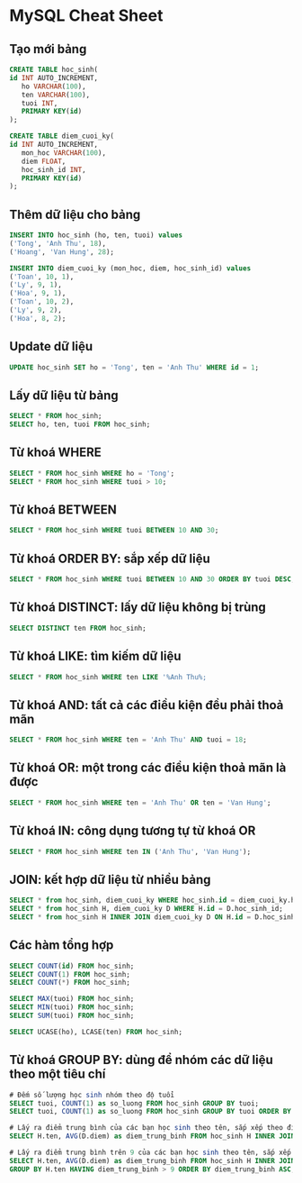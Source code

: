 # MySQL Cheat Sheet

## Tạo mới bảng

```sql
CREATE TABLE hoc_sinh(
id INT AUTO_INCREMENT,
   ho VARCHAR(100),
   ten VARCHAR(100),
   tuoi INT,
   PRIMARY KEY(id)
);
```

```sql
CREATE TABLE diem_cuoi_ky(
id INT AUTO_INCREMENT,
   mon_hoc VARCHAR(100),
   diem FLOAT,
   hoc_sinh_id INT,
   PRIMARY KEY(id)
);
```

## Thêm dữ liệu cho bảng

```sql
INSERT INTO hoc_sinh (ho, ten, tuoi) values
('Tong', 'Anh Thu', 18),
('Hoang', 'Van Hung', 28);
```

```sql
INSERT INTO diem_cuoi_ky (mon_hoc, diem, hoc_sinh_id) values
('Toan', 10, 1),
('Ly', 9, 1),
('Hoa', 9, 1),
('Toan', 10, 2),
('Ly', 9, 2),
('Hoa', 8, 2);
```

## Update dữ liệu

```sql
UPDATE hoc_sinh SET ho = 'Tong', ten = 'Anh Thu' WHERE id = 1;
```

## Lấy dữ liệu từ bảng

```sql
SELECT * FROM hoc_sinh;
SELECT ho, ten, tuoi FROM hoc_sinh;
```

## Từ khoá WHERE

```sql
SELECT * FROM hoc_sinh WHERE ho = 'Tong';
SELECT * FROM hoc_sinh WHERE tuoi > 10;
```

## Từ khoá BETWEEN

```sql
SELECT * FROM hoc_sinh WHERE tuoi BETWEEN 10 AND 30;
```

## Từ khoá ORDER BY: sắp xếp dữ liệu

```sql
SELECT * FROM hoc_sinh WHERE tuoi BETWEEN 10 AND 30 ORDER BY tuoi DESC;
```

## Từ khoá DISTINCT: lấy dữ liệu không bị trùng

```sql
SELECT DISTINCT ten FROM hoc_sinh;
```

## Từ khoá LIKE: tìm kiếm dữ liệu

```sql
SELECT * FROM hoc_sinh WHERE ten LIKE '%Anh Thu%;
```

## Từ khoá AND: tất cả các điều kiện đều phải thoả mãn

```sql
SELECT * FROM hoc_sinh WHERE ten = 'Anh Thu' AND tuoi = 18;
```

## Từ khoá OR: một trong các điều kiện thoả mãn là được

```sql
SELECT * FROM hoc_sinh WHERE ten = 'Anh Thu' OR ten = 'Van Hung';
```

## Từ khoá IN: công dụng tương tự từ khoá OR

```sql
SELECT * FROM hoc_sinh WHERE ten IN ('Anh Thu', 'Van Hung');
```

## JOIN: kết hợp dữ liệu từ nhiều bảng

```sql
SELECT * from hoc_sinh, diem_cuoi_ky WHERE hoc_sinh.id = diem_cuoi_ky.hoc_sinh_id;
SELECT * from hoc_sinh H, diem_cuoi_ky D WHERE H.id = D.hoc_sinh_id;
SELECT * from hoc_sinh H INNER JOIN diem_cuoi_ky D ON H.id = D.hoc_sinh_id;
```

## Các hàm tổng hợp

```sql
SELECT COUNT(id) FROM hoc_sinh;
SELECT COUNT(1) FROM hoc_sinh;
SELECT COUNT(*) FROM hoc_sinh;

SELECT MAX(tuoi) FROM hoc_sinh;
SELECT MIN(tuoi) FROM hoc_sinh;
SELECT SUM(tuoi) FROM hoc_sinh;

SELECT UCASE(ho), LCASE(ten) FROM hoc_sinh;
```

## Từ khoá GROUP BY: dùng để nhóm các dữ liệu theo một tiêu chí

```sql
# Đếm số lượng học sinh nhóm theo độ tuổi
SELECT tuoi, COUNT(1) as so_luong FROM hoc_sinh GROUP BY tuoi;
SELECT tuoi, COUNT(1) as so_luong FROM hoc_sinh GROUP BY tuoi ORDER BY tuoi ASC;

# Lấy ra điểm trung bình của các bạn học sinh theo tên, sắp xếp theo điểm trung bình tăng dần
SELECT H.ten, AVG(D.diem) as diem_trung_binh FROM hoc_sinh H INNER JOIN diem_cuoi_ky D ON H.id = D.hoc_sinh_id GROUP BY H.ten ORDER BY diem_trung_binh ASC;

# Lấy ra điểm trung bình trên 9 của các bạn học sinh theo tên, sắp xếp theo điểm trung bình tăng dần
SELECT H.ten, AVG(D.diem) as diem_trung_binh FROM hoc_sinh H INNER JOIN diem_cuoi_ky D ON H.id = D.hoc_sinh_id
GROUP BY H.ten HAVING diem_trung_binh > 9 ORDER BY diem_trung_binh ASC;
```
